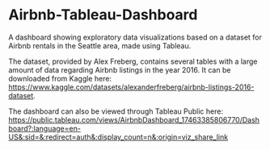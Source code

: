 # Airbnb-Tableau-Dashboard
A dashboard showing exploratory data visualizations based on a dataset for Airbnb rentals in the Seattle area, made using Tableau.

The dataset, provided by Alex Freberg, contains several tables with a large amount of data regarding Airbnb listings in the year 2016. It can be downloaded from Kaggle here: https://www.kaggle.com/datasets/alexanderfreberg/airbnb-listings-2016-dataset.

The dashboard can also be viewed through Tableau Public here: https://public.tableau.com/views/AirbnbDashboard_17463385806770/Dashboard?:language=en-US&:sid=&:redirect=auth&:display_count=n&:origin=viz_share_link
